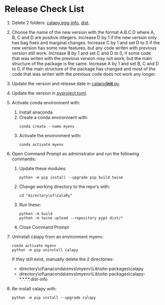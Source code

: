 # Release Check List

1. Delete 2 folders: [calapy.egg-info](calapy.egg-info), [dist](dist).

2. Choose the name of the new version with the format A.B.C.D where A, B, C and D are positive integers. Increase D by 1
   if the new version only has bag fixes and marginal changes. Increase C by 1 and set D to 0 if the new version has
   some new features, but any code writen with previous version still work. Increase B by 1 and set C and D to 0, if
   some code that was writen with the previous version may not work, but the main structure of the package is the same.
   Increase A by 1 and set B, C and D to 0, if the main structure of the package has changed and most of the code that
   was writen with the previous code does not work any longer.

3. Update the version and release date in [calapy/__init__.py](src/calapy/__init__.py).

4. Update the version in [pyproject.toml](pyproject.toml).

5. Activate conda environment with:
   
   1. Install anaconda
   2. Create a conda environment with:
      ```
      conda create --name myenv
      ```
   3. Activate the environment with:
      ```
      conda activate myenv
      ```

6. Open Command Prompt as administrator and run the following commands:

   1. Update these modules:
      ```
      python -m pip install --upgrade pip build twine
      ```
   2. Change working directory to the repo's with:
      ```
      cd "directory\of\CalaPy"
      ```

   3. Run these:
      ```
      python -m build
      python -m twine upload --repository pypi dist/*
      ```
   4. Close Command Prompt

7. Uninstall calapy from an environment myenv:
   ```
   conda activate myenv
   python -m pip uninstall calapy
   ```
   If they still exist, manually delete the 2 directories:
   - directory\of\anaconda\envs\myenv\Lib\site-packages\calapy
   - directory\of\anaconda\envs\myenv\Lib\site-packages\calapy-\*.\*.\*.\*.dist-info

7. Re-install calapy with:
   ```
   python -m pip install --upgrade calapy
   ```

